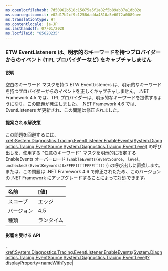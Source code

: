 ```yaml
---
ms.openlocfilehash: 7d50962b518c15875a5f1a82f5b89ab87a1db02e
ms.sourcegitcommit: e02d17b2cf9c1258dadda4810a5e6072a0089aee
ms.translationtype: HT
ms.contentlocale: ja-JP
ms.lasthandoff: 07/01/2020
ms.locfileid: "85620235"
---
```

### <a name="etw-eventlisteners-do-not-capture-events-from-providers-with-explicit-keywords-like-the-tpl-provider"></a>ETW EventListeners は、明示的なキーワードを持つプロバイダーからのイベント (TPL プロバイダーなど) をキャプチャしません

#### <a name="details"></a>説明

空白のキーワード マスクを持つ ETW EventListeners は、明示的なキーワードを持つプロバイダーからのイベントを正しくキャプチャしません。 .NET Framework 4.5 では、TPL プロバイダーは、明示的なキーワードを提供するようになり、この問題が発生しました。 .NET Framework 4.6 では、EventListeners が更新され、この問題は修正されました。

#### <a name="suggestion"></a>提案される解決策

この問題を回避するには、<xref:System.Diagnostics.Tracing.EventListener.EnableEvents(System.Diagnostics.Tracing.EventSource,System.Diagnostics.Tracing.EventLevel)> の呼び出しを、使用する &quot;任意のキーワード&quot; マスクを明示的に指定する EnableEvents オーバーロード (<code>EnableEvents(eventSource, level, unchecked((EventKeywords)0xFFFFffffFFFFffff))</code>) の呼び出しに置換します。または、この問題は .NET Framework 4.6 で修正されたため、このバージョンの .NET Framework にアップグレードすることによって対処できます。

| 名前    | [値]       |
|:--------|:------------|
| スコープ   |エッジ|
|バージョン|4.5|
|種類|ランタイム

#### <a name="affected-apis"></a>影響を受ける API

-<xref:System.Diagnostics.Tracing.EventListener.EnableEvents(System.Diagnostics.Tracing.EventSource,System.Diagnostics.Tracing.EventLevel)?displayProperty=nameWithType></li></ul>|
